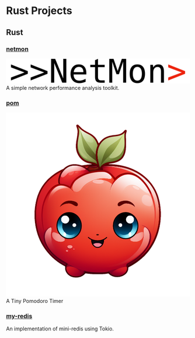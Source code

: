 # Rust Projects

## Rust
### [netmon](https://github.com/mgbvox/netmon)
![netmon logo](https://github.com/mgbvox/netmon/raw/main/netmon_logo.png)
A simple network performance analysis toolkit.

### [pom](https://github.com/mgbvox/pom)
![pom logo](https://github.com/mgbvox/pom/raw/main/assets/pom_clear.png)
A Tiny Pomodoro Timer


### [my-redis](https://github.com/mgbvox/my-redis.git)
An implementation of mini-redis using Tokio. 